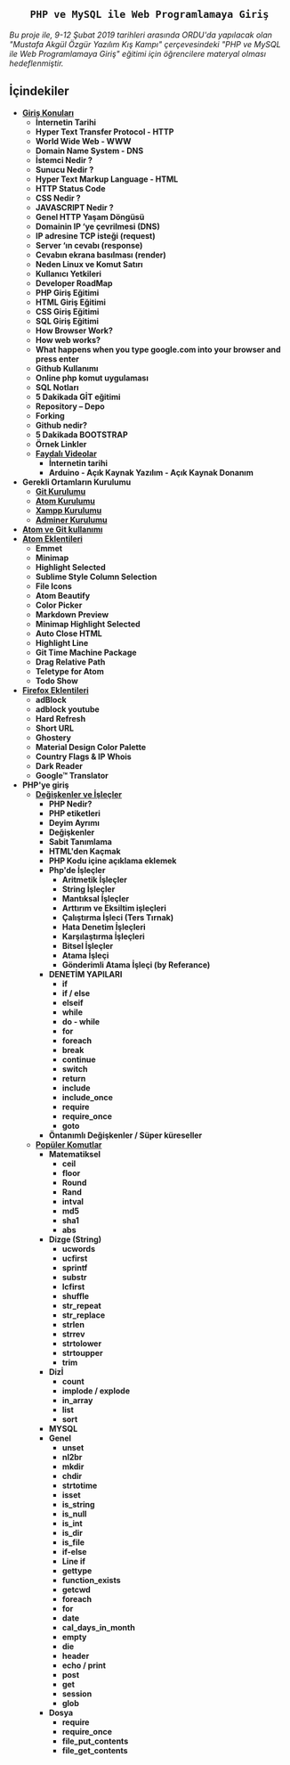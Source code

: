 
<h2 align="center"><code>PHP ve MySQL ile Web Programlamaya Giriş</code></h2>
<i>Bu proje ile, 9-12 Şubat 2019 tarihleri arasında ORDU'da yapılacak olan "Mustafa Akgül Özgür Yazılım Kış Kampı" çerçevesindeki "PHP ve MySQL ile Web Programlamaya Giriş" eğitimi için öğrencilere materyal olması hedeflenmiştir.</i>

## İçindekiler

- **[Giriş Konuları](https://github.com/kemtake/PHP-Egitimi/blob/master/giris.konulari.md)**
  * **İnternetin Tarihi**
  * **Hyper Text Transfer Protocol - HTTP**
  * **World Wide Web - WWW**
  * **Domain Name System - DNS**
  * **İstemci Nedir ?**
  * **Sunucu Nedir ?**
  * **Hyper Text Markup Language - HTML**
  * **HTTP Status Code**
  * **CSS Nedir ?**
  * **JAVASCRIPT Nedir ?**
  * **Genel HTTP Yaşam Döngüsü**
   + **Domainin IP ‘ye çevrilmesi (DNS)**
   + **IP adresine TCP isteği (request)**
   + **Server ‘ın cevabı (response)**
   + **Cevabın ekrana basılması (render)**
  * **Neden Linux ve Komut Satırı**
  * **Kullanıcı Yetkileri**
  * **Developer RoadMap**
  * **PHP Giriş Eğitimi**
  * **HTML Giriş Eğitimi**
  * **CSS Giriş Eğitimi**
  * **SQL Giriş Eğitimi**
  * **How Browser Work?**
  * **How web works?**
  * **What happens when you type google.com into your browser and press enter**
  * **Github Kullanımı**
  * **Online php komut uygulaması**
  * **SQL Notları**
  * **5 Dakikada GİT eğitimi**
   * **Repository – Depo**
   * **Forking**
   * **Github nedir?**
  * **5 Dakikada BOOTSTRAP**
  * **Örnek Linkler**
  * **[Faydalı Videolar](https://github.com/kemtake/PHP-Egitimi/blob/master/faydali.videolar.md)**
    + **İnternetin tarihi**
    + **Arduino - Açık Kaynak Yazılım - Açık Kaynak Donanım**
- **Gerekli Ortamların Kurulumu**
  * **[Git Kurulumu](https://github.com/kemtake/PHP-Egitimi/blob/master/kurulum.git.md)**
  * **[Atom Kurulumu](https://github.com/kemtake/PHP-Egitimi/blob/master/kurulum.atom.md)**
  * **[Xampp Kurulumu](https://github.com/kemtake/PHP-Egitimi/blob/master/kurulum.xampp.md)**
  * **[Adminer Kurulumu](https://github.com/kemtake/PHP-Egitimi/blob/master/kurulum.adminer.md)**
- **[Atom ve Git kullanımı](https://github.com/kemtake/PHP-Egitimi/blob/master/kullan%C4%B1m.atom.git.md)**
- **[Atom Eklentileri](https://github.com/kemtake/PHP-Egitimi/blob/master/eklentiler.atom.md)**
  * **Emmet**
  * **Minimap**
  * **Highlight Selected**
  * **Sublime Style Column  Selection**
  * **File Icons**
  * **Atom Beautify**
  * **Color Picker**
  * **Markdown Preview**
  * **Minimap Highlight Selected**
  * **Auto Close HTML**
  * **Highlight Line**
  * **Git Time Machine Package**
  * **Drag Relative Path**
  * **Teletype for Atom**
  * **Todo Show**
- **[Firefox Eklentileri](https://github.com/kemtake/PHP-Egitimi/blob/master/eklentiler.firefox.md)**
  * **adBlock**
  * **adblock youtube**
  * **Hard Refresh**
  * **Short URL**
  * **Ghostery**
  * **Material Design Color   Palette**
  * **Country Flags & IP Whois**
  * **Dark Reader**
  * **Google™ Translator**
- **PHP'ye giriş**
  * **[Değişkenler ve İşleçler](https://github.com/kemtake/PHP-Egitimi/blob/master/degiskenler.islecler.md)**
    + **PHP Nedir?**
    + **PHP etiketleri**
    + **Deyim Ayrımı**
    + **Değişkenler**
    + **Sabit Tanımlama**
    + **HTML'den Kaçmak**
    + **PHP Kodu içine açıklama eklemek**
    + **Php'de İşleçler**
      + **Aritmetik İşleçler**
      + **String İşleçler**
      + **Mantıksal İşleçler**
      + **Arttırım ve Eksiltim işleçleri**
      + **Çalıştırma İşleci (Ters Tırnak)**
      + **Hata Denetim İşleçleri**
      + **Karşılaştırma İşleçleri**
      + **Bitsel İşleçler**
      + **Atama İşleçi**
      + **Gönderimli Atama İşleçi (by Referance)**
    + **DENETİM YAPILARI**
      + **if**
      + **if / else**
      + **elseif**
      + **while**
      + **do - while**
      + **for**
      + **foreach**
      + **break**
      + **continue**
      + **switch**
      + **return**
      + **include**
      + **include_once**
      + **require**
      + **require_once**
      + **goto**
    + **Öntanımlı Değişkenler / Süper küreseller**
  * **[Popüler Komutlar](https://github.com/kemtake/PHP-Egitimi/blob/master/komutlar.populer.md)**
    + **Matematiksel**
      + **ceil**
      + **floor**
      + **Round**
      + **Rand**
      + **intval**
      + **md5**
      + **sha1**
      + **abs**
    + **Dizge (String)**
      + **ucwords**
      + **ucfirst**
      + **sprintf**
      + **substr**
      + **lcfirst**
      + **shuffle**
      + **str_repeat**
      + **str_replace**
      + **strlen**
      + **strrev**
      + **strtolower**
      + **strtoupper**
      + **trim**
    + **Dizİ**
      + **count**
      + **implode / explode**
      + **in_array**
      + **list**
      + **sort**
    + **MYSQL**
    + **Genel**
      + **unset**
      + **nl2br**
      + **mkdir**
      + **chdir**
      + **strtotime**
      + **isset**
      + **is_string**
      + **is_null**
      + **is_int**
      + **is_dir**
      + **is_file**
      + **if-else**
      + **Line if**
      + **gettype**
      + **function_exists**
      + **getcwd**
      + **foreach**
      + **for**
      + **date**
      + **cal_days_in_month**
      + **empty**
      + **die**
      + **header**
      + **echo / print**
      + **post**
      + **get**
      + **session**
      + **glob**
    + **Dosya**
      + **require**
      + **require_once**
      + **file_put_contents**
      + **file_get_contents**
